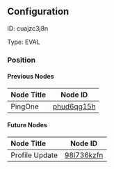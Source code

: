 # <nil>
## Configuration
ID:  cuajzc3j8n

Type: EVAL 








### Position

#### Previous Nodes
| Node Title | Node ID |
| :------------- | ------------ |
| PingOne | [phud6qg15h](./phud6qg15h.md) | 
 
 #### Future Nodes
| Node Title | Node ID |
| :------------- | ------------ |
| Profile Update |[98l736kzfn](./98l736kzfn.md) | 